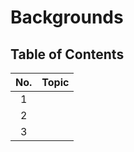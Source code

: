 # Backgrounds

## Table of Contents

| No. | Topic |
| :-: | ----- |
|  1  | []()  |
|  2  | []()  |
|  3  | []()  |
